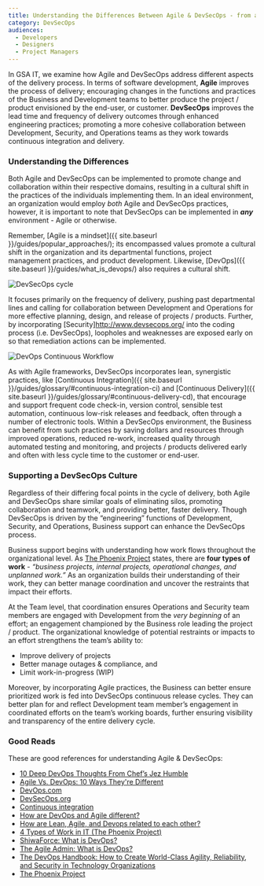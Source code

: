 ```yaml
---
title: Understanding the Differences Between Agile & DevSecOps - from a Business Perspective
category: DevSecOps
audiences:
  - Developers
  - Designers
  - Project Managers
---
```


In GSA IT, we examine how Agile and DevSecOps address different aspects of the delivery process. In terms of software development, **Agile** improves the process of delivery; encouraging changes in the functions and practices of the Business and Development teams to better produce the project / product envisioned by the end-user, or customer. **DevSecOps** improves the lead time and frequency of delivery outcomes through enhanced engineering practices; promoting a more cohesive collaboration between Development, Security, and Operations teams as they work towards continuous integration and delivery.


### Understanding the Differences

Both Agile and DevSecOps can be implemented to promote change and collaboration within their respective domains, resulting in a cultural shift in the practices of the individuals implementing them. In an ideal environment, an organization would employ *both* Agile and DevSecOps practices, however, it is important to note that DevSecOps can be implemented in ***any*** environment - Agile or otherwise.

Remember, [Agile is a mindset]({{ site.baseurl }}/guides/popular_approaches/); its encompassed values promote a cultural shift in the organization and its departmental functions, project management practices, and product development. Likewise, [DevOps]({{ site.baseurl }}/guides/what_is_devops/) also requires a cultural shift.

<img src="{{ site.baseurl }}/assets/img/guides/DevSecOps.png"
  alt="DevSecOps cycle"
  class="display-block margin-x-auto maxw-tablet">

It focuses primarily on the frequency of delivery, pushing past departmental lines and calling for collaboration between Development and Operations for more effective planning, design, and release of projects / products. Further, by incorporating [Security]http://www.devsecops.org/ into the coding process (i.e. DevSecOps), loopholes and weaknesses are exposed early on so that remediation actions can be implemented.

<img src="{{ site.baseurl }}/assets/img/guides/DevOps_Continuous.png"
  alt="DevOps Continuous Workflow"
  class="display-block margin-x-auto maxw-tablet">

As with Agile frameworks, DevSecOps incorporates lean, synergistic practices, like [Continuous Integration]({{ site.baseurl }}/guides/glossary/#continuous-integration-ci) and [Continuous Delivery]({{ site.baseurl }}/guides/glossary/#continuous-delivery-cd), that encourage and support frequent code check-in, version control, sensible test automation, continuous low-risk releases and feedback, often through a number of electronic tools. Within a DevSecOps environment, the Business can benefit from such practices by saving dollars and resources through improved operations, reduced re-work, increased quality through automated testing and monitoring, and projects / products delivered early and often with less cycle time to the customer or end-user.


### Supporting a DevSecOps Culture

Regardless of their differing focal points in the cycle of delivery, both Agile and DevSecOps share similar goals of eliminating silos, promoting collaboration and teamwork, and providing better, faster delivery. Though DevSecOps is driven by the “engineering” functions of Development, Security, and Operations, Business support can enhance the DevSecOps process.

Business support begins with understanding how work flows throughout the organizational level. As [The Phoenix Project](https://uptakedigital.zendesk.com/hc/en-us/articles/115000524374-4-Types-of-Work-in-IT-The-Phoenix-Project-) states, there are **four types of work** - *“business projects, internal projects, operational changes, and unplanned work.”* As an organization builds their understanding of their work, they can better manage coordination and uncover the restraints that impact their efforts.

At the Team level, that coordination ensures Operations and Security team members are engaged with Development from the *very beginning* of an effort; an engagement championed by the Business role leading the project / product. The organizational knowledge of potential restraints or impacts to an effort strengthens the team’s ability to:

* Improve delivery of projects
* Better manage outages & compliance, and
* Limit work-in-progress (WIP)

Moreover, by incorporating Agile practices, the Business can better ensure prioritized work is fed into DevSecOps continuous release cycles. They can better plan for and reflect Development team member’s engagement in coordinated efforts on the team’s working boards, further ensuring visibility and transparency of the entire delivery cycle.


### Good Reads

These are good references for understanding Agile & DevSecOps:

* [10 Deep DevOps Thoughts From Chef’s Jez Humble](https://newrelic.com/blog/best-practices/devops-jez-humble)
* [Agile Vs. DevOps: 10 Ways They're Different](http://www.informationweek.com/devops/agile-vs-devops-10-ways-theyre-different/d/d-id/1326121)
* [DevOps.com](https://devops.com/)
* [DevSecOps.org](http://www.devsecops.org/)
* [Continuous integration](https://en.wikipedia.org/wiki/Continuous_integration)
* [How are DevOps and Agile different?](https://www.quora.com/How-are-DevOps-and-Agile-different)
* [How are Lean, Agile, and Devops related to each other?](http://www.agileweboperations.com/lean-agile-devops-related)
* [4 Types of Work in IT (The Phoenix Project)](https://uptakedigital.zendesk.com/hc/en-us/articles/115000524374-4-Types-of-Work-in-IT-The-Phoenix-Project-)
* [ShiwaForce: What is DevOps?](https://www.shiwaforce.com/mi-az-devops/)
* [The Agile Admin: What is DevOps?](https://theagileadmin.com/what-is-devops/)
* [The DevOps Handbook: How to Create World-Class Agility, Reliability, and Security in Technology Organizations](https://www.amazon.com/DevOps-Handbook-World-Class-Reliability-Organizations-ebook/dp/B01M9ASFQ3/ref=dp_kinw_strp_1)
* [The Phoenix Project](http://www.itrevolution.com/book/the-phoenix-project/)
